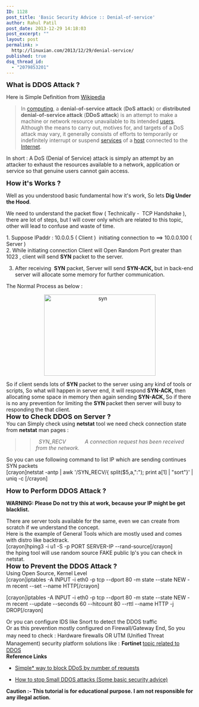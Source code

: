 ```yaml
---
ID: 1128
post_title: 'Basic Security Advice :: Denial-of-service'
author: Rahul Patil
post_date: 2013-12-29 14:18:03
post_excerpt: ""
layout: post
permalink: >
  http://linuxian.com/2013/12/29/denial-service/
published: true
dsq_thread_id:
  - "2079853201"
---
```

<span style="font-size: large;"><b>What is DDOS Attack ?</b></span>

Here is Simple Definition from <a href="http://en.wikipedia.org/wiki/Denial-of-service_attack" target="_blank">Wikipedia</a>
<blockquote>In <a title="Computing" href="http://en.wikipedia.org/wiki/Computing" target="_blank">computing</a>, a <b>denial-of-service attack</b> (<b>DoS attack</b>) or <b>distributed denial-of-service attack</b> (<b>DDoS attack</b>) is an attempt to make a machine or network resource unavailable to its intended <a title="User (computing)" href="http://en.wikipedia.org/wiki/User_%28computing%29" target="_blank">users</a>. Although the means to carry out, motives for, and targets of a DoS attack may vary, it generally consists of efforts to temporarily or indefinitely interrupt or suspend <a title="Network service" href="http://en.wikipedia.org/wiki/Network_service" target="_blank">services</a> of a <a title="Host (network)" href="http://en.wikipedia.org/wiki/Host_%28network%29" target="_blank">host</a> connected to the <a title="Internet" href="http://en.wikipedia.org/wiki/Internet" target="_blank">Internet</a>.</blockquote>
<div></div>
In short : A DoS (Denial of Service) attack is simply an attempt by an attacker to exhaust the resources available to a network, application or service so that genuine users cannot gain access.

<span style="font-size: large;"><b>How it's Works ?</b></span>
<div>

Well as you understood basic fundamental how it's work, So lets <b>Dig Under the Hood</b>.

</div>
<div>

We need to understand the packet flow ( Technically -  TCP Handshake ), there are lot of steps, but I will cover only which are related to this topic, other will lead to confuse and waste of time.

</div>
<div>1. Suppose IPaddr : 10.0.0.5 ( Client )  initiating connection to ==&gt; 10.0.0.100 ( Server )</div>
<div>2. While initiating connection Client will Open Random Port greater than 1023 , client will send <b>SYN</b> packet to the server.</div>
<div>

3. After receiving  <b>SYN</b> packet, Server will send <b>SYN-ACK, </b>but in back-end server will allocate some memory for further communication.

</div>
The Normal Process as below :
<p style="text-align: center;"><a href="http://linuxian.com/wp-content/uploads/2013/12/syn.jpg"><img class="alignnone size-medium wp-image-1129" alt="syn" src="http://linuxian.com/wp-content/uploads/2013/12/syn-300x218.jpg" width="300" height="218" /></a></p>
So if client sends lots of <b>SYN</b> packet to the server using any kind of tools or scripts, So what will happen in server end, it will respond <b>SYN-ACK, </b>then allocating some space in memory then again sending <b>SYN-ACK, </b>So if there is no any prevention for limiting the <b>SYN </b>packet then server will busy to responding the that client.
<div><span style="font-size: large;"><b>How to Check DDOS on Server ?
</b></span></div>
<div>You can Simply check using <b>netstat</b> tool we need check connection state</div>
<div>from <b>netstat</b> man pages :</div>
<div>
<blockquote>
<blockquote><i>  SYN_RECV</i>
<i>            A connection request has been received from the network.</i></blockquote>
</blockquote>
So you can use following command to list IP which are sending continues SYN packets

</div>
[crayon]netstat -antp | awk '/SYN_RECV/{ split($5,a,":"); print a[1] | "sort"}' | uniq -c [/crayon]

<span style="font-size: large;"><b>How to Perform DDOS Attack ?</b></span>

<strong>WARNING: Please Do not try this at work, because your IP might be get blacklist.</strong>
<div>There are server tools available for the same, even we can create from scratch if we understand the concept.</div>
<div>Here is the example of General Tools which are mostly used and comes with distro like backtrack.</div>
[crayon]hping3 -i u1 -S -p PORT SERVER-IP --rand-source[/crayon]
<div>the hping tool will use random source FAKE public Ip's you can check in netstat.
<div></div>
<div><span style="font-size: large;"><span style="font-size: large;"><b>How to Prevent the DDOS Attack ?</b></span></span></div>
<div>Using Open Source, Kernel Level</div>
[crayon]iptables -A INPUT -i eth0 -p tcp --dport 80 -m state --state NEW -m recent --set --name HTTP[/crayon]

[crayon]iptables -A INPUT -i eth0 -p tcp --dport 80 -m state --state NEW -m recent --update --seconds 60 --hitcount 80 --rttl --name HTTP -j DROP[/crayon]
<div>Or you can configure IDS like Snort to detect the DDOS traffic
<div>Or as this prevention mostly configured on Firewall/Gateway End, So you may need to check :<span style="font-size: large;"><b>
</b></span>Hardware firewalls OR UTM (Unified Threat Management) security platform solutions like :<span style="font-size: large;">
</span><b>
Fortinet </b>
<a href="http://www.fortinet.com/products/fortiddos/" target="_blank">topic related to DDOS</a></div>
<div></div>
<div><strong>Reference Links</strong></div>
<div>
<ul>
	<li><a href="http://serverfault.com/questions/424179/simple-way-to-block-ddos-by-number-of-requests">Simple* way to block DDoS by number of requests</a></li>
</ul>
</div>
<div>
<ul>
	<li><a href="http://rockdio.org/ayudatech/how-to-stop-small-ddos-attacks-some-basic-security-advice/">How to stop Small DDOS attacks (Some basic security advice)</a></li>
</ul>
</div>
</div>
<div><b>Caution :- This tutorial is for educational purpose. I am not responsible for any illegal action.</b></div>
</div>